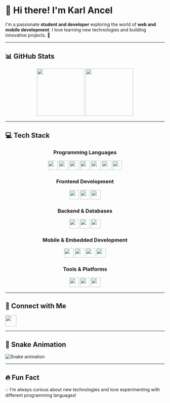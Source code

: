 # 👋 Hi there! I'm Karl Ancel  

I'm a passionate **student and developer** exploring the world of **web and mobile development**. I love learning new technologies and building innovative projects. 🚀  

---

## 📊 GitHub Stats  

<div align="center">
  <img src="https://github-readme-stats.vercel.app/api?username=Cenx-bash&show_icons=true&theme=dracula" height="150" />
  <img src="https://github-readme-stats.vercel.app/api/top-langs/?username=Cenx-bash&layout=compact&theme=dracula" height="150" />
</div>

---

## 💻 Tech Stack  

<div align="center">
  
### **Programming Languages**
<img src="https://cdn.jsdelivr.net/gh/devicons/devicon/icons/javascript/javascript-original.svg" height="30" /> 
<img src="https://cdn.jsdelivr.net/gh/devicons/devicon/icons/typescript/typescript-original.svg" height="30" /> 
<img src="https://cdn.jsdelivr.net/gh/devicons/devicon/icons/java/java-original.svg" height="30" /> 
<img src="https://cdn.jsdelivr.net/gh/devicons/devicon/icons/python/python-original.svg" height="30" /> 
<img src="https://cdn.jsdelivr.net/gh/devicons/devicon/icons/csharp/csharp-original.svg" height="30" /> 
<img src="https://cdn.jsdelivr.net/gh/devicons/devicon/icons/c/c-original.svg" height="30" /> 
<img src="https://cdn.jsdelivr.net/gh/devicons/devicon/icons/cplusplus/cplusplus-original.svg" height="30" /> 

### **Frontend Development**
<img src="https://cdn.jsdelivr.net/gh/devicons/devicon/icons/react/react-original.svg" height="30" /> 
<img src="https://cdn.jsdelivr.net/gh/devicons/devicon/icons/html5/html5-original.svg" height="30" /> 
<img src="https://cdn.jsdelivr.net/gh/devicons/devicon/icons/css3/css3-original.svg" height="30" /> 

### **Backend & Databases**
<img src="https://cdn.jsdelivr.net/gh/devicons/devicon/icons/nodejs/nodejs-original.svg" height="30" /> 
<img src="https://cdn.jsdelivr.net/gh/devicons/devicon/icons/mysql/mysql-original.svg" height="30" /> 
<img src="https://cdn.jsdelivr.net/gh/devicons/devicon/icons/mongodb/mongodb-original.svg" height="30" /> 

### **Mobile & Embedded Development**
<img src="https://cdn.jsdelivr.net/gh/devicons/devicon/icons/androidstudio/androidstudio-original.svg" height="30" /> 
<img src="https://cdn.jsdelivr.net/gh/devicons/devicon/icons/flutter/flutter-original.svg" height="30" /> 
<img src="https://cdn.jsdelivr.net/gh/devicons/devicon/icons/kotlin/kotlin-original.svg" height="30" /> 
<img src="https://cdn.jsdelivr.net/gh/devicons/devicon/icons/arduino/arduino-original.svg" height="30" /> 

### **Tools & Platforms**
<img src="https://cdn.jsdelivr.net/gh/devicons/devicon/icons/git/git-original.svg" height="30" /> 
<img src="https://cdn.jsdelivr.net/gh/devicons/devicon/icons/github/github-original.svg" height="30" /> 
<img src="https://cdn.jsdelivr.net/gh/devicons/devicon/icons/vscode/vscode-original.svg" height="30" /> 

</div>

---

## 📱 Connect with Me  

<a href="mailto:zenn.studio.01@gmail.com">
  <img src="https://img.shields.io/static/v1?message=Gmail&logo=gmail&color=D14836&logoColor=white&style=for-the-badge" height="35" />
</a>

---

## 🐍 Snake Animation  

![Snake animation](https://github.com/Cenx-bash/Cenx-bash/blob/output/github-contribution-grid-snake.svg)

---

## 🔥 Fun Fact  
💡 I'm always curious about new technologies and love experimenting with different programming languages!
